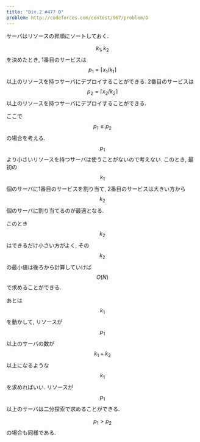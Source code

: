 ```yaml
---
title: "Div.2 #477 D"
problem: http://codeforces.com/contest/967/problem/D
---
```

サーバはリソースの昇順にソートしておく.

$$ k_1, k_2 $$ を決めたとき, 1番目のサービスは $$ p_1 = \lceil x_1/k_1 \rceil $$ 以上のリソースを持つサーバにデプロイすることができる. 2番目のサービスは $$ p_2 = \lceil x_2/k_2 \rceil $$ 以上のリソースを持つサーバにデプロイすることができる.

ここで $$ p_1 \leq p_2 $$ の場合を考える. $$ p_1 $$ より小さいリソースを持つサーバは使うことがないので考えない. このとき, 最初の $$ k_1 $$ 個のサーバに1番目のサービスを割り当て, 2番目のサービスは大きい方から $$ k_2 $$ 個のサーバに割り当てるのが最適となる.

このとき $$ k_2 $$ はできるだけ小さい方がよく, その $$ k_2 $$ の最小値は後ろから計算していけば $$ O(N) $$ で求めることができる.

あとは $$ k_1 $$ を動かして, リソースが $$ p_1 $$ 以上のサーバの数が $$ k_1+k_2 $$ 以上になるような $$ k_1 $$ を求めればいい. リソースが $$ p_1 $$ 以上のサーバは二分探索で求めることができる.

$$ p_1 \gt p_2 $$ の場合も同様である.

